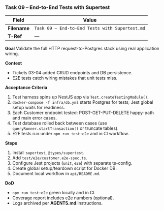 ### Task 09 – End-to-End Tests with Supertest

| Field        | Value                                          |
| ------------ | ---------------------------------------------- |
| **Filename** | `Task 09 – End-to-End Tests with Supertest.md` |
| **T-Ref**    | —                                              |

**Goal**
Validate the full HTTP request-to-Postgres stack using real application wiring.

**Context**

* Tickets 03-04 added CRUD endpoints and DB persistence.
* E2E tests catch wiring mistakes that unit tests miss.

**Acceptance Criteria**

1. Test harness spins up NestJS app via `Test.createTestingModule()`.
2. `docker-compose -f infra/db.yml` starts Postgres for tests; Jest global setup waits for readiness.
3. Each Customer endpoint tested: POST-GET-PUT-DELETE happy-path and main error cases.
4. Test database rolled back between cases (use `queryRunner.startTransaction()` or truncate tables).
5. E2E tests run under `npm run test:e2e` and in CI workflow.

**Steps**

1. Install `supertest`, `@types/supertest`.
2. Add `test/e2e/customer.e2e-spec.ts`.
3. Configure Jest projects (`unit`, `e2e`) with separate ts-config.
4. Create global setup/teardown script for Docker DB.
5. Document local workflow in `api/README.md`.

**DoD**

* `npm run test:e2e` green locally and in CI.
* Coverage report includes e2e numbers (optional).
* Logs archived per **AGENTS.md** instructions.
